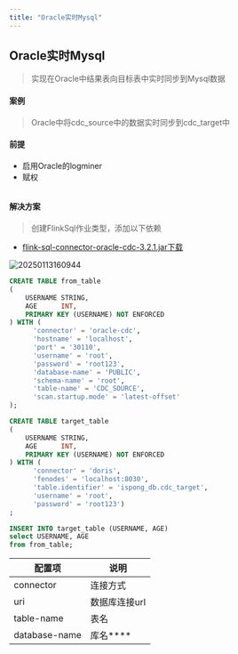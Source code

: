 ```yaml
---
title: "Oracle实时Mysql"
---
```


## Oracle实时Mysql

> 实现在Oracle中结果表向目标表中实时同步到Mysql数据

#### 案例

> Oracle中将cdc_source中的数据实时同步到cdc_target中

#### 前提

- 启用Oracle的logminer
- 赋权

```sql

```

#### 解决方案

> 创建FlinkSql作业类型，添加以下依赖

- [flink-sql-connector-oracle-cdc-3.2.1.jar下载](https://repo1.maven.org/maven2/org/apache/flink/flink-sql-connector-oracle-cdc/3.2.1/flink-sql-connector-oracle-cdc-3.2.1.jar)

![20250113160944](https://img.isxcode.com/picgo/20250113160944.png)

```sql
CREATE TABLE from_table
(
    USERNAME STRING,
    AGE      INT,
    PRIMARY KEY (USERNAME) NOT ENFORCED
) WITH (
      'connector' = 'oracle-cdc',
      'hostname' = 'localhost',
      'port' = '30110',
      'username' = 'root',
      'password' = 'root123',
      'database-name' = 'PUBLIC',
      'schema-name' = 'root',
      'table-name' = 'CDC_SOURCE',
      'scan.startup.mode' = 'latest-offset'
);

CREATE TABLE target_table
(
    USERNAME STRING,
    AGE      INT,
    PRIMARY KEY (USERNAME) NOT ENFORCED
) WITH (
      'connector' = 'doris',
      'fenodes' = 'localhost:8030',
      'table.identifier' = 'ispong_db.cdc_target',
      'username' = 'root',
      'password' = 'root123')
;

INSERT INTO target_table (USERNAME, AGE)
select USERNAME, AGE
from from_table;
```

| 配置项           | 说明       |
|---------------|----------|
| connector     | 连接方式     |
| uri           | 数据库连接url |
| table-name    | 表名       |
| database-name | 库名****   
